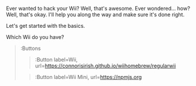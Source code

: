 Ever wanted to hack your Wii? Well, that's awesome. Ever wondered... how? Well, that's okay. I'll help you along the way and make sure it's done right.


Let's get started with the basics.

Which Wii do you have?

> :Buttons
> > :Button label=Wii, url=https://connorisirish.github.io/wiihomebrew/regularwii
>
> > :Button label=Wii Mini, url=https://npmjs.org
